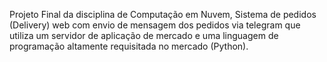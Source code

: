Projeto Final da disciplina de Computação em Nuvem, 
Sistema de pedidos (Delivery) web com envio de mensagem dos pedidos via telegram que utiliza um servidor de aplicação de mercado e uma
linguagem de programação altamente requisitada no mercado (Python).
